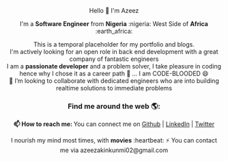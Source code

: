 <p align='center'>Hello 👋 I'm Azeez</p>

<p align='center'>I'm a <strong>Software Engineer</strong> from <strong>Nigeria</strong> :nigeria: West Side of <strong>Africa</strong> :earth_africa:	</p>


<p align='center'>
  This is a temporal placeholder for my portfolio and blogs. <br>
  I'm actively looking for an open role in back end development with a great company of fantastic engineers<br>
  I am a <strong>passionate developer</strong> and a problem solver, I take pleasure in coding hence why I chose it as a career path 👯 ... I am CODE-BLOODED 😄<br />
  👯 I’m looking to collaborate with dedicated engineers who are into building realtime solutions to immediate problems <br/></p>

  <h3  align='center'>Find me around the web 🌎: </h3>
  <p align='center'><b>📫 How to reach me: </b>You can connect me on  <a href="https://github.com/kunmi02">Github</a> | <a href="https://linkedin.com/in/akinkunmi006">LinkedIn</a> | <a href="https://twitter.com/akinkunmi006">Twitter</a> <br />
  </p>
  <p align='center'>
  I nourish my mind most times, with <strong>movies</strong> :heartbeat:
  ⚡ You can contact me via azeezakinkunmi02@gmail.com</p>